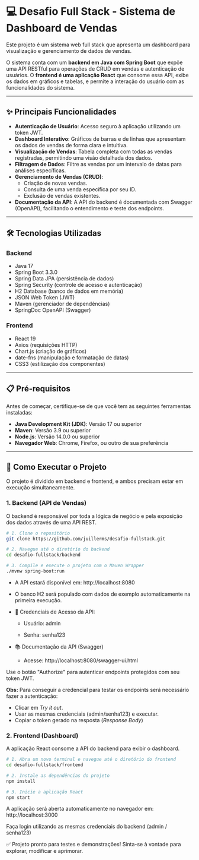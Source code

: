 
# 💻 Desafio Full Stack - Sistema de Dashboard de Vendas

Este projeto é um sistema web full stack que apresenta um dashboard para visualização e gerenciamento de dados de vendas. 

O sistema conta com um **backend em Java com Spring Boot** que expõe uma API RESTful para operações de CRUD em vendas e autenticação de usuários. O **frontend é uma aplicação React** que consome essa API, exibe os dados em gráficos e tabelas, e permite a interação do usuário com as funcionalidades do sistema.

---


## ✨ Principais Funcionalidades

- **Autenticação de Usuário**: Acesso seguro à aplicação utilizando um token JWT.
- **Dashboard Interativo**: Gráficos de barras e de linhas que apresentam os dados de vendas de forma clara e intuitiva.
- **Visualização de Vendas**: Tabela completa com todas as vendas registradas, permitindo uma visão detalhada dos dados.
- **Filtragem de Dados**: Filtre as vendas por um intervalo de datas para análises específicas.
- **Gerenciamento de Vendas (CRUD)**:
  - Criação de novas vendas.
  - Consulta de uma venda específica por seu ID.
  - Exclusão de vendas existentes.
- **Documentação da API**: A API do backend é documentada com Swagger (OpenAPI), facilitando o entendimento e teste dos endpoints.

---

## 🛠️ Tecnologias Utilizadas

### Backend

- Java 17  
- Spring Boot 3.3.0  
- Spring Data JPA (persistência de dados)  
- Spring Security (controle de acesso e autenticação)  
- H2 Database (banco de dados em memória)  
- JSON Web Token (JWT)  
- Maven (gerenciador de dependências)  
- SpringDoc OpenAPI (Swagger)

### Frontend

- React 19  
- Axios (requisições HTTP)  
- Chart.js (criação de gráficos)  
- date-fns (manipulação e formatação de datas)  
- CSS3 (estilização dos componentes)

---

## 📋 Pré-requisitos

Antes de começar, certifique-se de que você tem as seguintes ferramentas instaladas:

- **Java Development Kit (JDK)**: Versão 17 ou superior  
- **Maven**: Versão 3.9 ou superior  
- **Node.js**: Versão 14.0.0 ou superior  
- **Navegador Web**: Chrome, Firefox, ou outro de sua preferência  

---

## 🚀 Como Executar o Projeto

O projeto é dividido em backend e frontend, e ambos precisam estar em execução simultaneamente.

### 1. Backend (API de Vendas)

O backend é responsável por toda a lógica de negócio e pela exposição dos dados através de uma API REST.

```bash
# 1. Clone o repositório
git clone https://github.com/juillerms/desafio-fullstack.git

# 2. Navegue até o diretório do backend
cd desafio-fullstack/backend

# 3. Compile e execute o projeto com o Maven Wrapper
./mvnw spring-boot:run
```

- A API estará disponível em: http://localhost:8080


- O banco H2 será populado com dados de exemplo automaticamente na primeira execução.

- 🔐 Credenciais de Acesso da API:
   * Usuário: admin

    * Senha: senha123

- 📚 Documentação da API (Swagger)
    * Acesse: http://localhost:8080/swagger-ui.html

Use o botão "Authorize" para autenticar endpoints protegidos com seu token JWT.

**Obs:** Para conseguir a credencial para testar os endpoints será necessário fazer a autenticação:
* Clicar em *Try it out*.
* Usar as mesmas credenciais (admin/senha123) e executar.
* Copiar o token gerado na resposta (*Response Body*)


### 2. Frontend (Dashboard)
A aplicação React consome a API do backend para exibir o dashboard.
```bash
# 1. Abra um novo terminal e navegue até o diretório do frontend
cd desafio-fullstack/frontend

# 2. Instale as dependências do projeto
npm install

# 3. Inicie a aplicação React
npm start
```


A aplicação será aberta automaticamente no navegador em: http://localhost:3000

Faça login utilizando as mesmas credenciais do backend (admin / senha123)

✅ Projeto pronto para testes e demonstrações! Sinta-se à vontade para explorar, modificar e aprimorar.


